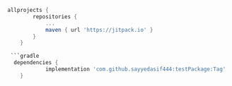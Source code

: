 ```gradle
allprojects {
		repositories {
			...
			maven { url 'https://jitpack.io' }
		}
	}
  
 ```gradle
  dependencies {
	        implementation 'com.github.sayyedasif444:testPackage:Tag'
	}
